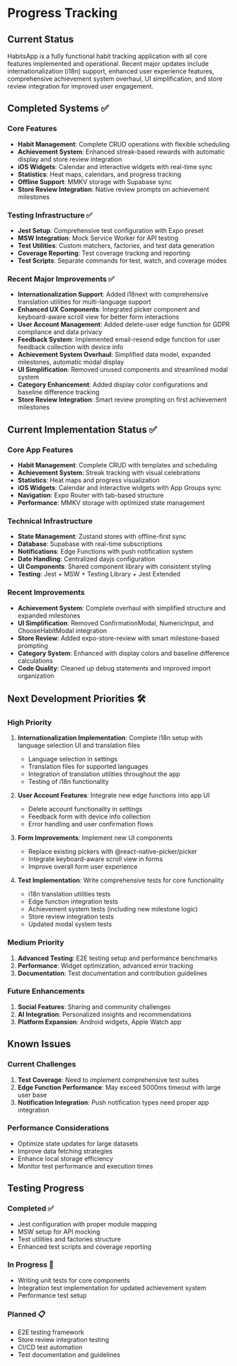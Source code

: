 # Progress Tracking

## Current Status

HabitsApp is a fully functional habit tracking application with all core features implemented and operational. Recent major updates include internationalization (i18n) support, enhanced user experience features, comprehensive achievement system overhaul, UI simplification, and store review integration for improved user engagement.

## Completed Systems ✅

### Core Features

- **Habit Management**: Complete CRUD operations with flexible scheduling
- **Achievement System**: Enhanced streak-based rewards with automatic display and store review integration
- **iOS Widgets**: Calendar and interactive widgets with real-time sync
- **Statistics**: Heat maps, calendars, and progress tracking
- **Offline Support**: MMKV storage with Supabase sync
- **Store Review Integration**: Native review prompts on achievement milestones

### Testing Infrastructure ✅

- **Jest Setup**: Comprehensive test configuration with Expo preset
- **MSW Integration**: Mock Service Worker for API testing
- **Test Utilities**: Custom matchers, factories, and test data generation
- **Coverage Reporting**: Test coverage tracking and reporting
- **Test Scripts**: Separate commands for test, watch, and coverage modes

### Recent Major Improvements ✅

- **Internationalization Support**: Added i18next with comprehensive translation utilities for multi-language support
- **Enhanced UX Components**: Integrated picker component and keyboard-aware scroll view for better form interactions
- **User Account Management**: Added delete-user edge function for GDPR compliance and data privacy
- **Feedback System**: Implemented email-resend edge function for user feedback collection with device info
- **Achievement System Overhaul**: Simplified data model, expanded milestones, automatic modal display
- **UI Simplification**: Removed unused components and streamlined modal system
- **Category Enhancement**: Added display color configurations and baseline difference tracking
- **Store Review Integration**: Smart review prompting on first achievement milestones

## Current Implementation Status ✅

### Core App Features

- **Habit Management**: Complete CRUD with templates and scheduling
- **Achievement System**: Streak tracking with visual celebrations
- **Statistics**: Heat maps and progress visualization
- **iOS Widgets**: Calendar and interactive widgets with App Groups sync
- **Navigation**: Expo Router with tab-based structure
- **Performance**: MMKV storage with optimized state management

### Technical Infrastructure

- **State Management**: Zustand stores with offline-first sync
- **Database**: Supabase with real-time subscriptions
- **Notifications**: Edge Functions with push notification system
- **Date Handling**: Centralized dayjs configuration
- **UI Components**: Shared component library with consistent styling
- **Testing**: Jest + MSW + Testing Library + Jest Extended

### Recent Improvements

- **Achievement System**: Complete overhaul with simplified structure and expanded milestones
- **UI Simplification**: Removed ConfirmationModal, NumericInput, and ChooseHabitModal integration
- **Store Review**: Added expo-store-review with smart milestone-based prompting
- **Category System**: Enhanced with display colors and baseline difference calculations
- **Code Quality**: Cleaned up debug statements and improved import organization

## Next Development Priorities 🛠️

### High Priority

1. **Internationalization Implementation**: Complete i18n setup with language selection UI and translation files

   - Language selection in settings
   - Translation files for supported languages
   - Integration of translation utilities throughout the app
   - Testing of i18n functionality

2. **User Account Features**: Integrate new edge functions into app UI

   - Delete account functionality in settings
   - Feedback form with device info collection
   - Error handling and user confirmation flows

3. **Form Improvements**: Implement new UI components

   - Replace existing pickers with @react-native-picker/picker
   - Integrate keyboard-aware scroll view in forms
   - Improve overall form user experience

4. **Test Implementation**: Write comprehensive tests for core functionality

   - i18n translation utilities tests
   - Edge function integration tests
   - Achievement system tests (including new milestone logic)
   - Store review integration tests
   - Updated modal system tests

### Medium Priority

1. **Advanced Testing**: E2E testing setup and performance benchmarks
2. **Performance**: Widget optimization, advanced error tracking
3. **Documentation**: Test documentation and contribution guidelines

### Future Enhancements

1. **Social Features**: Sharing and community challenges
2. **AI Integration**: Personalized insights and recommendations
3. **Platform Expansion**: Android widgets, Apple Watch app

## Known Issues

### Current Challenges

1. **Test Coverage**: Need to implement comprehensive test suites
2. **Edge Function Performance**: May exceed 5000ms timeout with large user base
3. **Notification Integration**: Push notification types need proper app integration

### Performance Considerations

- Optimize state updates for large datasets
- Improve data fetching strategies
- Enhance local storage efficiency
- Monitor test performance and execution times

## Testing Progress

### Completed ✅

- Jest configuration with proper module mapping
- MSW setup for API mocking
- Test utilities and factories structure
- Enhanced test scripts and coverage reporting

### In Progress 🔄

- Writing unit tests for core components
- Integration test implementation for updated achievement system
- Performance test setup

### Planned 📋

- E2E testing framework
- Store review integration testing
- CI/CD test automation
- Test documentation and guidelines
